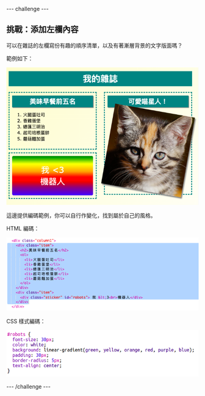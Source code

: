 --- challenge ---

## 挑戰：添加左欄內容

可以在雜誌的左欄寫份有趣的順序清單，以及有著漸層背景的文字版面嗎？

範例如下：

![截圖](images/magazine-challenge1-example.png)

這邊提供編碼範例，你可以自行作變化，找到屬於自己的風格。

HTML 編碼：

![截圖](images/magazine-challenge1.png)

CSS 樣式編碼：

![截圖](images/magazine-challenge1-style.png)

--- /challenge ---
